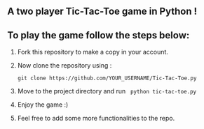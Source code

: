 ## A two player Tic-Tac-Toe game in Python !

## To play the game follow the steps below:

1. Fork this repository to make a copy in your account.
2. Now clone the repository using :

   ``` git clone https://github.com/YOUR_USERNAME/Tic-Tac-Toe.py ```

3. Move to the project directory and run ``` python tic-tac-toe.py```
4. Enjoy the game :)
5. Feel free to add some more functionalities to the repo.